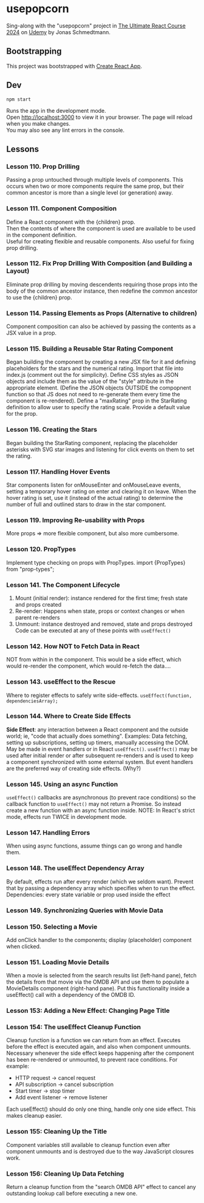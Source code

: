 # usepopcorn
Sing-along with the "usepopcorn" project in  [The Ultimate React Course 2024](https://www.udemy.com/course/the-ultimate-react-course/) 
on [Udemy](https://udemy.com) by Jonas Schmedtmann.

## Bootstrapping
This project was bootstrapped with [Create React App](https://github.com/facebook/create-react-app).
 
## Dev

`npm start`

Runs the app in the development mode.\
Open [http://localhost:3000](http://localhost:3000) to view it in your browser.
The page will reload when you make changes.\
You may also see any lint errors in the console.

## Lessons
### Lesson 110. Prop Drilling
Passing a prop untouched through multiple levels of components.
This occurs when two or more components require the same prop,
but their common ancestor is more than a single level (or generation) away.

### Lesson 111. Component Composition
Define a React component with the {children} prop.  
Then the contents of where the component is used
are available to be used in the component definition.  
Useful for creating flexible and reusable components.
Also useful for fixing prop drilling.

### Lesson 112. Fix Prop Drilling With  Composition (and Building a Layout)
Eliminate prop drilling by moving descendents requiring those props 
into the body of the common ancestor instance, then redefine the common ancestor
to use the {children} prop.

### Lesson 114. Passing Elements as Props (Alternative to children)
Component composition can also be achieved by passing the contents 
as a JSX value in a prop.

### Lesson 115. Building a Reusable Star Rating Component
Began building the component by creating a new JSX file for it 
and defining placeholders for the stars and the numerical rating.
Import that file into index.js (comment out the <App> for simplicity).
Define CSS styles as JSON objects and include them 
as the value of the "style" attribute in the appropriate element.
(Define the JSON objects OUTSIDE the compopnent function 
so that JS does not need to re-generate them every time the component is re-rendered).
Define a "maxRating" prop in the StarRating definition
to allow user to specify the rating scale.
Provide a default value for the prop.

### Lesson 116. Creating the Stars
Began building the StarRating component, replacing the placeholder asterisks with SVG star images
and listening for click events on them to set the rating.

### Lesson 117. Handling Hover Events
Star components listen for onMouseEnter and onMouseLeave events, setting a temporary hover rating
on enter and clearing it on leave.  When the hover rating is set, use it (instead of the actual rating)
to determine the number of full and outlined stars to draw in the star component.

### Lesson 119. Improving Re-usability with Props
More props => more flexible component, but also more cumbersome. 

### Lesson 120. PropTypes
Implement type checking on props with PropTypes. 
import {PropTypes} from "prop-types";

### Lesson 141. The Component Lifecycle
1) Mount (initial render): instance rendered for the first time; fresh state and props created
2) Re-render: Happens when state, props or context changes or when parent re-renders
3) Unmount: instance destroyed and removed, state and props destroyed
Code can be executed at any of these points with `useEffect()`

### Lesson 142. How NOT to Fetch Data in React
NOT from within in the component.
This would be a side effect, which would re-render the component, which would re-fetch the data....

### Lesson 143. useEffect to the Rescue
Where to register effects to safely write side-effects.
`useEffect(function, dependenciesArray);`

### Lesson 144. Where to Create Side Effects
**Side Effect**: any interaction between a React component and the outside world; 
ie, "code that actually does something".
Examples: Data fetching, setting up subscriptions, setting up timers, manually accessing the DOM.
May be made in event handlers or in React `useEffect()`.
`useEffect()` may be used after initial render or after subsequent re-renders 
and is used to keep a component synchronized with some external system.
But event handlers are the preferred way of creating side effects. (Why?)

### Lesson 145. Using an async Function

`useEffect()` callbacks are asynchronous (to prevent race conditions)
so the callback function to `useEffect()` may not return a Promise.
So instead create a new function with an async function inside.
NOTE: In React's strict mode, effects run TWICE in development mode.

### Lesson 147. Handling Errors

When using async functions, assume things can go wrong and handle them.

### Lesson 148. The useEffect Dependency Array

By default, effects run after every render (which we seldom want).
Prevent that by passing a dependency array which specifies when to run the effect.
Dependencies: every state variable or prop used inside the effect

### Lesson 149. Synchronizing Queries with Movie Data

### Lesson 150. Selecting a Movie

Add onClick handler to the <MovieList> components;
display <MovieDetail> (placeholder) component when clicked.

### Lesson 151. Loading Movie Details

When a movie is selected from the search results list (left-hand pane),
fetch the details from that movie via the OMDB API
and use them to populate a MovieDetails component (right-hand pane).
Put this functionality inside a useEffect() call with a dependency of the OMDB ID.

### Lesson 153: Adding a New Effect: Changing Page Title

### Lesson 154: The useEffect Cleanup Function

Cleanup function is a function we can return from an effect.
Executes before the effect is executed again, and also when component unmounts.
Necessary whenever the side effect keeps happening
after the component has been re-rendered or unmounted, to prevent race conditions.
For example:

* HTTP request -> cancel request
* API subscription -> cancel subscription
* Start timer -> stop timer
* Add event listener -> remove listener

Each useEffect() should do only one thing, handle only one side effect.
This makes cleanup easier.

### Lesson 155: Cleaning Up the Title

Component variables still available to cleanup function even after component unmounts and is destroyed
due to the way JavaScript closures work.

### Lesson 156: Cleaning Up Data Fetching

Return a cleanup function from the "search OMDB API" effect to cancel any outstanding lookup call
before executing a new one.
